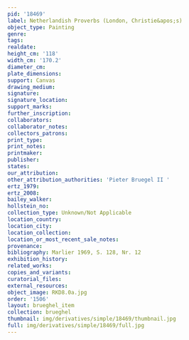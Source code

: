 ```yaml
---
pid: '18469'
label: Netherlandish Proverbs (London, Christie&apos;s)
object_type: Painting
genre: 
tags: 
realdate: 
height_cm: '118'
width_cm: '170.2'
diameter_cm: 
plate_dimensions: 
support: Canvas
drawing_medium: 
signature: 
signature_location: 
support_marks: 
further_inscription: 
collaborators: 
collaborator_notes: 
collectors_patrons: 
print_type: 
print_notes: 
printmaker: 
publisher: 
states: 
our_attribution: 
other_attribution_authorities: 'Pieter Bruegel II '
ertz_1979: 
ertz_2008: 
bailey_walker: 
hollstein_no: 
collection_type: Unknown/Not Applicable
location_country: 
location_city: 
location_collection: 
location_or_most_recent_sale_notes: 
provenance: 
bibliography: Marlier 1969, S. 128, Nr. 12
exhibition_history: 
related_works: 
copies_and_variants: 
curatorial_files: 
external_resources: 
object_image: RKD8.0a.jpg
order: '1506'
layout: brueghel_item
collection: brueghel
thumbnail: img/derivatives/simple/18469/thumbnail.jpg
full: img/derivatives/simple/18469/full.jpg
---
```

